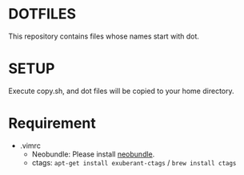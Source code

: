 # DOTFILES

This repository contains files whose names start with dot.

# SETUP

Execute copy.sh, and dot files will be copied to your home directory.

# Requirement

* .vimrc
  * Neobundle: Please install [neobundle](https://github.com/Shougo/neobundle.vim).
  * ctags: `apt-get install exuberant-ctags` / `brew install ctags`
